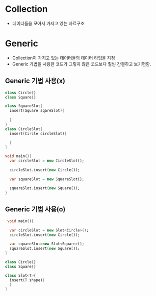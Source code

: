 Collection
==
* 데이터들을 모아서 가지고 있는 자료구조

Generic
==
* Collection이 가지고 있는 데이터들의 데이터 타입을 지정
* Generic 기법을 사용한 코드가 그렇지 않은 코드보다 훨씬 간결하고 보기편함.
 
Generic 기법 사용(x)
--
```dart
class Circle{}
class Square{}

class SquareSlot{
  insert(Square sqareSlot){
    
  }
}
class CircleSlot{
  insert(Circle circleSlot){
   
  }
}

void main(){
  var circleSlot = new CircleSlot();
  
  circleSlot.insert(new Circle());
  
  var squareSlot = new SquareSlot();
  
  squareSlot.insert(new Square());
}
```

Generic 기법 사용(o)
--
```dart
 void main(){
  
  var circleSlot = new Slot<Circle>();
  circleSlot.insert(new Circle());
  
  var squareSlot=new Slot<Square>();
  squareSlot.insert(new Square());
}

class Circle{}
class Square{}

class Slot<T>{
  insert(T shape){
  }  
}
```

 
 

